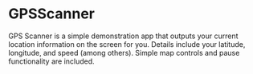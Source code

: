 # GPSScanner
GPS Scanner is a simple demonstration app that outputs your current location information on the screen for you. Details include your latitude, longitude, and speed (among others). Simple map controls and pause functionality are included.
